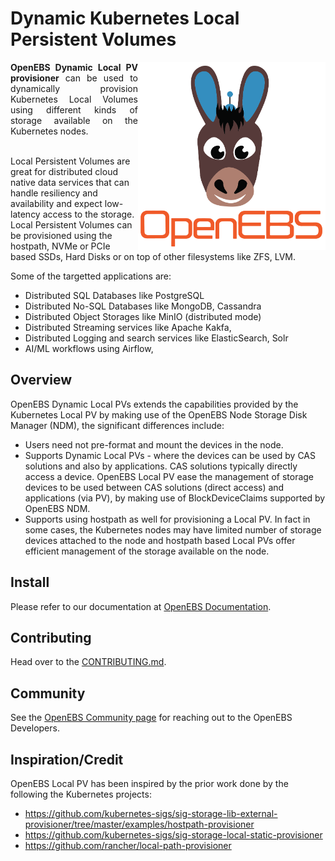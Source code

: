 # Dynamic Kubernetes Local Persistent Volumes

<img width="300" align="right" alt="OpenEBS Logo" src="https://raw.githubusercontent.com/cncf/artwork/master/projects/openebs/stacked/color/openebs-stacked-color.png" xmlns="http://www.w3.org/1999/html">

<p align="justify">
<strong>OpenEBS Dynamic Local PV provisioner</strong> can be used to dynamically provision 
Kubernetes Local Volumes using different kinds of storage available on the Kubernetes nodes. 
<br>
<br>
</p>

Local Persistent Volumes are great for distributed cloud native data services that can handle resiliency and availability and expect low-latency access to the storage. Local Persistent Volumes can be provisioned using the hostpath, NVMe or PCIe based SSDs, Hard Disks or on top of other filesystems like ZFS, LVM. 

Some of the targetted applications are:
- Distributed SQL Databases like PostgreSQL
- Distributed No-SQL Databases like MongoDB, Cassandra
- Distributed Object Storages like MinIO (distributed mode)
- Distributed Streaming services like Apache Kakfa, 
- Distributed Logging and search services like ElasticSearch, Solr
- AI/ML workflows using Airflow, 


## Overview 

OpenEBS Dynamic Local PVs extends the capabilities provided by the Kubernetes Local PV
by making use of the OpenEBS Node Storage Disk Manager (NDM), the significant
differences include:
- Users need not pre-format and mount the devices in the node.
- Supports Dynamic Local PVs - where the devices can be used by CAS solutions
  and also by applications. CAS solutions typically directly access a device.
  OpenEBS Local PV ease the management of storage devices to be used between
  CAS solutions (direct access) and applications (via PV), by making use of
  BlockDeviceClaims supported by OpenEBS NDM.
- Supports using hostpath as well for provisioning a Local PV. In fact in some
  cases, the Kubernetes nodes may have limited number of storage devices
  attached to the node and hostpath based Local PVs offer efficient management
  of the storage available on the node.

## Install

Please refer to our documentation at [OpenEBS Documentation](http://docs.openebs.io/).

## Contributing

Head over to the [CONTRIBUTING.md](./CONTRIBUTING.md).

## Community

See the [OpenEBS Community page](https://github.com/openebs/openebs/tree/master/community) for reaching out to the OpenEBS Developers.

## Inspiration/Credit

OpenEBS Local PV has been inspired by the prior work done by the following the Kubernetes projects:
- https://github.com/kubernetes-sigs/sig-storage-lib-external-provisioner/tree/master/examples/hostpath-provisioner
- https://github.com/kubernetes-sigs/sig-storage-local-static-provisioner
- https://github.com/rancher/local-path-provisioner
